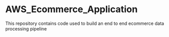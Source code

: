 # AWS_Ecommerce_Application
This repository contains code used to build an end to end ecommerce data processing pipeline
